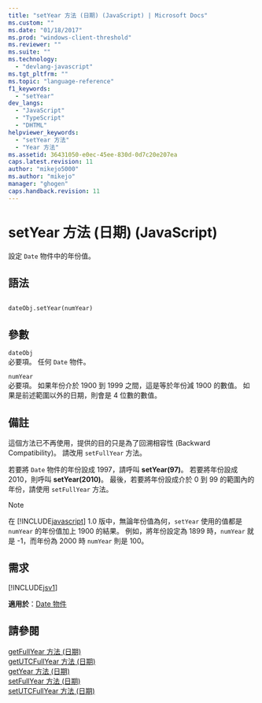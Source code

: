 ```yaml
---
title: "setYear 方法 (日期) (JavaScript) | Microsoft Docs"
ms.custom: ""
ms.date: "01/18/2017"
ms.prod: "windows-client-threshold"
ms.reviewer: ""
ms.suite: ""
ms.technology: 
  - "devlang-javascript"
ms.tgt_pltfrm: ""
ms.topic: "language-reference"
f1_keywords: 
  - "setYear"
dev_langs: 
  - "JavaScript"
  - "TypeScript"
  - "DHTML"
helpviewer_keywords: 
  - "setYear 方法"
  - "Year 方法"
ms.assetid: 36431050-e0ec-45ee-830d-0d7c20e207ea
caps.latest.revision: 11
author: "mikejo5000"
ms.author: "mikejo"
manager: "ghogen"
caps.handback.revision: 11
---
```

# setYear 方法 (日期) (JavaScript)
設定 `Date` 物件中的年份值。  
  
## 語法  
  
```  
  
dateObj.setYear(numYear)   
```  
  
## 參數  
 `dateObj`  
 必要項。  任何 `Date` 物件。  
  
 `numYear`  
 必要項。  如果年份介於 1900 到 1999 之間，這是等於年份減 1900 的數值。  如果是前述範圍以外的日期，則會是 4 位數的數值。  
  
## 備註  
 這個方法已不再使用，提供的目的只是為了回溯相容性 \(Backward Compatibility\)。  請改用 `setFullYear` 方法。  
  
 若要將 `Date` 物件的年份設成 1997，請呼叫 **setYear\(97\)**。  若要將年份設成 2010，則呼叫 **setYear\(2010\)**。  最後，若要將年份設成介於 0 到 99 的範圍內的年份，請使用 `setFullYear` 方法。  
  
> [!NOTE]
>  在 [!INCLUDE[javascript](../../javascript/includes/javascript-md.md)] 1.0 版中，無論年份值為何，`setYear` 使用的值都是 `numYear` 的年份值加上 1900 的結果。  例如，將年份設定為 1899 時，`numYear` 就是 \-1，而年份為 2000 時 `numYear` 則是 100。  
  
## 需求  
 [!INCLUDE[jsv1](../../javascript/misc/includes/jsv1-md.md)]  
  
 **適用於**：[Date 物件](../../javascript/reference/date-object-javascript.md)  
  
## 請參閱  
 [getFullYear 方法 \(日期\)](../../javascript/reference/getfullyear-method-date-javascript.md)   
 [getUTCFullYear 方法 \(日期\)](../../javascript/reference/getutcfullyear-method-date-javascript.md)   
 [getYear 方法 \(日期\)](../../javascript/reference/getyear-method-date-javascript.md)   
 [setFullYear 方法 \(日期\)](../../javascript/reference/setfullyear-method-date-javascript.md)   
 [setUTCFullYear 方法 \(日期\)](../../javascript/reference/setutcfullyear-method-date-javascript.md)